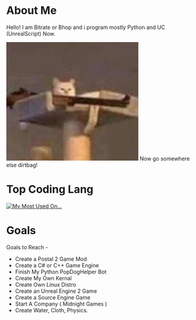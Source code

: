 # About Me
Hello! I am Bitrate or Bhop and i program mostly Python and UC (UnrealScript) Now.

![dirtbag](https://raw.githubusercontent.com/CodeNameBhop/CodeNameBhop/main/Packages/Images/Packages/Screenshot_485.png)
Now go somewhere else dirtbag!

# Top Coding Lang

[![My Most Used On...](https://github-readme-stats.vercel.app/api/top-langs/?username=codenamebhop)](https://github.com/anuraghazra/github-readme-stats)

# Goals 

Goals to Reach -
- Create a Postal 2 Game Mod
- Create a C# or C++ Game Engine
- Finish My Python PopDogHelper Bot
- Create My Own Kernal
- Create Own Linux Distro
- Create an Unreal Engine 2 Game
- Create a Source Engine Game
- Start A Company ( Midnight Games )
- Create Water, Cloth, Physics.
